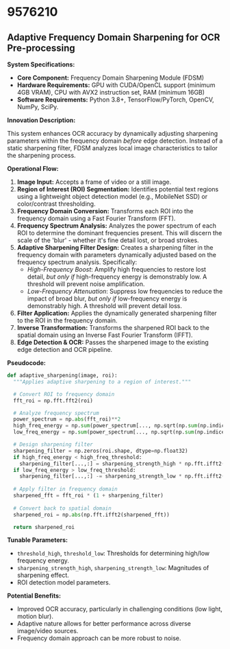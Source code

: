 # 9576210

## Adaptive Frequency Domain Sharpening for OCR Pre-processing

**System Specifications:**

*   **Core Component:** Frequency Domain Sharpening Module (FDSM)
*   **Hardware Requirements:** GPU with CUDA/OpenCL support (minimum 4GB VRAM), CPU with AVX2 instruction set, RAM (minimum 16GB)
*   **Software Requirements:** Python 3.8+, TensorFlow/PyTorch, OpenCV, NumPy, SciPy.

**Innovation Description:**

This system enhances OCR accuracy by dynamically adjusting sharpening parameters within the frequency domain *before* edge detection. Instead of a static sharpening filter, FDSM analyzes local image characteristics to tailor the sharpening process.

**Operational Flow:**

1.  **Image Input:** Accepts a frame of video or a still image.
2.  **Region of Interest (ROI) Segmentation:** Identifies potential text regions using a lightweight object detection model (e.g., MobileNet SSD) or color/contrast thresholding.
3.  **Frequency Domain Conversion:** Transforms each ROI into the frequency domain using a Fast Fourier Transform (FFT).
4.  **Frequency Spectrum Analysis:** Analyzes the power spectrum of each ROI to determine the dominant frequencies present.  This will discern the scale of the 'blur' - whether it's fine detail lost, or broad strokes.
5.  **Adaptive Sharpening Filter Design:** Creates a sharpening filter in the frequency domain with parameters dynamically adjusted based on the frequency spectrum analysis.  Specifically:
    *   *High-Frequency Boost*: Amplify high frequencies to restore lost detail, *but only if* high-frequency energy is demonstrably low. A threshold will prevent noise amplification.
    *   *Low-Frequency Attenuation*: Suppress low frequencies to reduce the impact of broad blur, *but only if* low-frequency energy is demonstrably high. A threshold will prevent detail loss.
6.  **Filter Application:** Applies the dynamically generated sharpening filter to the ROI in the frequency domain.
7.  **Inverse Transformation:** Transforms the sharpened ROI back to the spatial domain using an Inverse Fast Fourier Transform (IFFT).
8.  **Edge Detection & OCR:** Passes the sharpened image to the existing edge detection and OCR pipeline.

**Pseudocode:**

```python
def adaptive_sharpening(image, roi):
  """Applies adaptive sharpening to a region of interest."""

  # Convert ROI to frequency domain
  fft_roi = np.fft.fft2(roi)

  # Analyze frequency spectrum
  power_spectrum = np.abs(fft_roi)**2
  high_freq_energy = np.sum(power_spectrum[..., np.sqrt(np.sum(np.indices(roi.shape[:2])**2, axis=0)) > threshold_high]) # Example metric
  low_freq_energy = np.sum(power_spectrum[..., np.sqrt(np.sum(np.indices(roi.shape[:2])**2, axis=0)) < threshold_low]) # Example metric

  # Design sharpening filter
  sharpening_filter = np.zeros(roi.shape, dtype=np.float32)
  if high_freq_energy < high_freq_threshold:
    sharpening_filter[...,:] = sharpening_strength_high * np.fft.ifft2(np.fft.fft2(np.ones(roi.shape[:2])))
  if low_freq_energy > low_freq_threshold:
    sharpening_filter[...,:] -= sharpening_strength_low * np.fft.ifft2(np.fft.fft2(np.ones(roi.shape[:2])))
  
  # Apply filter in frequency domain
  sharpened_fft = fft_roi * (1 + sharpening_filter)
  
  # Convert back to spatial domain
  sharpened_roi = np.abs(np.fft.ifft2(sharpened_fft))

  return sharpened_roi
```

**Tunable Parameters:**

*   `threshold_high`, `threshold_low`: Thresholds for determining high/low frequency energy.
*   `sharpening_strength_high`, `sharpening_strength_low`:  Magnitudes of sharpening effect.
*   ROI detection model parameters.

**Potential Benefits:**

*   Improved OCR accuracy, particularly in challenging conditions (low light, motion blur).
*   Adaptive nature allows for better performance across diverse image/video sources.
*   Frequency domain approach can be more robust to noise.
